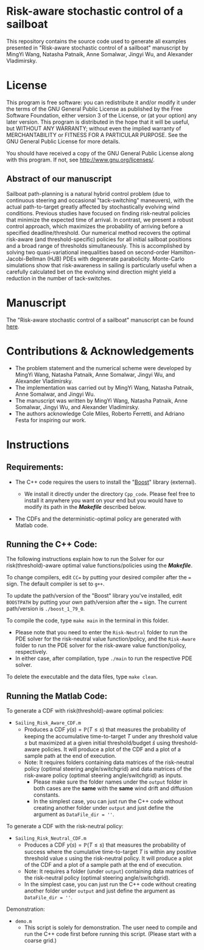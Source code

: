 # Risk-aware stochastic control of a sailboat
This repository contains the source code used to generate all examples presented in "Risk-aware stochastic control of a sailboat" manuscript by MingYi Wang, Natasha Patnaik, Anne Somalwar, Jingyi Wu, and Alexander Vladimirsky.

# License #
This program is free software: you can redistribute it and/or modify it under the terms of the GNU General Public License as published by the Free Software Foundation, either version 3 of the License, or (at your option) any later version. This program is distributed in the hope that it will be useful, but WITHOUT ANY WARRANTY; without even the implied warranty of MERCHANTABILITY or FITNESS FOR A PARTICULAR PURPOSE. See the GNU General Public License for more details.

You should have received a copy of the GNU General Public License along with this program. If not, see http://www.gnu.org/licenses/.

## Abstract of our manuscript ##
Sailboat path-planning is a natural hybrid control problem (due to continuous steering and occasional "tack-switching" maneuvers), 
with the actual path-to-target greatly affected by stochastically evolving wind conditions. 
Previous studies have focused on finding risk-neutral policies that minimize the expected time of arrival. 
In contrast, we present a robust control approach, which maximizes the probability of arriving before a specified deadline/threshold. 
Our numerical method recovers the optimal risk-aware (and threshold-specific) policies for all initial sailboat positions and a broad
range of thresholds simultaneously. This is accomplished by solving two quasi-variational inequalities based on second-order
Hamilton-Jacobi-Bellman (HJB) PDEs with degenerate parabolicity. Monte-Carlo simulations show that risk-awareness
in sailing is particularly useful when a carefully calculated bet on the evolving wind direction might yield a reduction in the
number of tack-switches.

# Manuscript #
The "Risk-aware stochastic control of a sailboat" manuscript can be found [here](https://arxiv.org/abs/2309.13436).

# Contributions & Acknowledgements # 
  * The problem statement and the numerical scheme were developed by MingYi Wang, Natasha Patnaik, Anne Somalwar, Jingyi Wu, and Alexander Vladimirsky.
  * The implementation was carried out by MingYi Wang, Natasha Patnaik, Anne Somalwar, and Jingyi Wu.
  * The manuscript was written by MingYi Wang, Natasha Patnaik, Anne Somalwar, Jingyi Wu, and Alexander Vladimirsky.
  * The authors acknowledge Cole Miles, Roberto Ferretti, and Adriano Festa for inspiring our work.
# Instructions #
  
## Requirements: ## 
* The C++ code requires the users to install the "[Boost](https://www.boost.org/)" library (external). 
    * We install it directly under the directory `Cpp_code`. Please feel free to install it anywhere you want on your end but you would have to modify its path in the ***Makefile*** described below.

* The CDFs and the deterministic-optimal policy are generated with Matlab code.

## Running the C++ Code: ##
The following instructions explain how to run the Solver for our risk(threshold)-aware optimal value functions/policies using the ***Makefile***. 

To change compilers, edit `CC=` by putting your desired compiler after the `=` sign. The default compiler is set to `g++`. 

To update the path/version of the "Boost" library you've installed, edit `BOOSTPATH` by putting your own path/version after the `=` sign. The current path/version is `./boost_1_79_0`.

To compile the code, type `make main` in the terminal in this folder. 
* Please note that you need to enter the `Risk-Neutral` folder to run the PDE solver for the risk-neutral value function/policy, and the `Risk-Aware` folder to run the PDE solver for the risk-aware value function/policy, respectively.
* In either case, after compilation, type `./main` to run the respective PDE solver.
  
To delete the executable and the data files, type `make clean`.

## Running the Matlab Code: ##
To generate a CDF with risk(threshold)-aware optimal policies:
  * `Sailing_Risk_Aware_CDF.m`
      * Produces a CDF $y(s) = {\mathbb{P}}(T \le s)$ that measures the probability of keeping the accumulative time-to-target $T$ under any threshold value $s$ but maximized at a given initial threshold/budget $\hat{s}$ using threshold-aware policies. It will produce a plot of the CDF and a plot of a sample path at the end of execution. 
      * Note: It requires folders containing data matrices of the risk-neutral policy (optimal steering angle/switchgrid) and data matrices of the risk-aware policy (optimal steering angle/switchgrid) as inputs. 
          * Please make sure the folder names under the `output` folder in both cases are the **same** with the **same** wind drift and diffusion constants.
          * In the simplest case, you can just run the C++ code without creating another folder under `output` and just define the argument as `DataFile_dir = ''`.
     
To generate a CDF with the risk-neutral policy:
   * `Sailing_Risk_Neutral_CDF.m`
      * Produces a CDF $y(s) = {\mathbb{P}}(T \le s)$ that measures the probability of success where the cumulative time-to-target $T$ is within any positive threshold value $s$ using the risk-neutral policy. It will produce a plot of the CDF and a plot of a sample path at the end of execution. 
      * Note: It requires a folder (under `output`) containing data matrices of the risk-neutral policy (optimal steering angle/switchgrid).
      * In the simplest case, you can just run the C++ code without creating another folder under `output` and just define the argument as `DataFile_dir = ''`.

Demonstration:
  * `demo.m`
      * This script is solely for demonstration. The user need to compile and run the C++ code first before running this script. (Please start with a coarse grid.)
 

